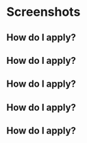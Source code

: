 



# Screenshots

## How do I apply?



## How do I apply?



## How do I apply?



## How do I apply?
## How do I apply?


